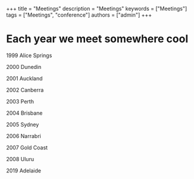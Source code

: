 +++
title = "Meetings"
description = "Meetings"
keywords = ["Meetings"]
tags = ["Meetings", "conference"]
authors = ["admin"]
+++

# Each year we meet somewhere cool

1999 Alice Springs

2000 Dunedin

2001 Auckland

2002 Canberra

2003 Perth

2004 Brisbane

2005 Sydney

2006 Narrabri

2007 Gold Coast

2008 Uluru

2019 Adelaide